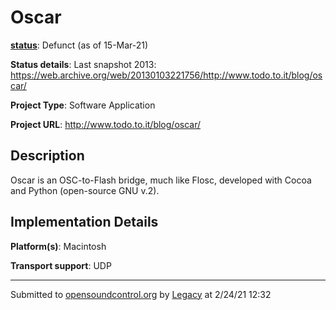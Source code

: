 # Oscar

**[status](../implementation-status.html)**: Defunct (as of 15-Mar-21)

**Status details**: 
Last snapshot 2013: https://web.archive.org/web/20130103221756/http://www.todo.to.it/blog/oscar/

**Project Type**: Software Application

**Project URL**: <http://www.todo.to.it/blog/oscar/>

## Description

Oscar is an OSC-to-Flash bridge, much like Flosc, developed with Cocoa and Python (open-source GNU v.2).

## Implementation Details

**Platform(s)**: Macintosh

**Transport support**: UDP

---
Submitted to [opensoundcontrol.org](https://opensoundcontrol.org) by [Legacy](legacy-site.html) at 2/24/21 12:32

